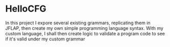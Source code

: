 # HelloCFG
In this project I expore several existing grammars, replicating them in JFLAP, then create my own simple programming language syntax. With my custom language, I shall then create logic to validate a program code to see if it's valid under my custom grammar
